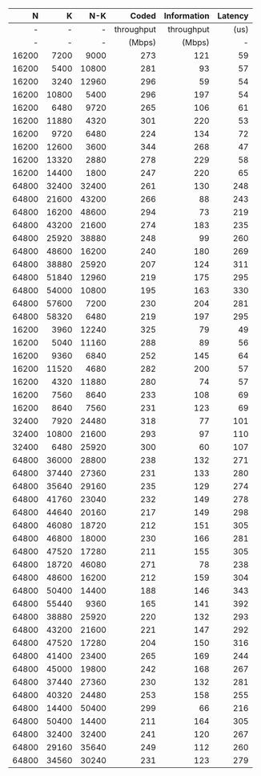 |   N  |    K |   N-K  | Coded      | Information  | Latency |
|-----:|-----:|-------:|-----------:|-------------:|--------:|
|   -  |   -  |      - | throughput | throughput   |    (us) |
|   -  |   -  |      - | (Mbps)     | (Mbps)       |       - |
|  16200 |  7200 |  9000    |    273  |  121   |    59   |
|  16200 |  5400 | 10800    |    281  |   93   |    57   |
|  16200 |  3240 | 12960    |    296  |   59   |    54   |
|  16200 | 10800 |  5400    |    296  |  197   |    54   |
|  16200 |  6480 |  9720    |    265  |  106   |    61   |
|  16200 | 11880 |  4320    |    301  |  220   |    53   |
|  16200 |  9720 |  6480    |    224  |  134   |    72   |
|  16200 | 12600 |  3600    |    344  |  268   |    47   |
|  16200 | 13320 |  2880    |    278  |  229   |    58   |
|  16200 | 14400 |  1800    |    247  |  220   |    65   |
|  64800 | 32400 | 32400    |    261  |  130   |   248   |
|  64800 | 21600 | 43200    |    266  |   88   |   243   |
|  64800 | 16200 | 48600    |    294  |   73   |   219   |
|  64800 | 43200 | 21600    |    274  |  183   |   235   |
|  64800 | 25920 | 38880    |    248  |   99   |   260   |
|  64800 | 48600 | 16200    |    240  |  180   |   269   |
|  64800 | 38880 | 25920    |    207  |  124   |   311   |
|  64800 | 51840 | 12960    |    219  |  175   |   295   |
|  64800 | 54000 | 10800    |    195  |  163   |   330   |
|  64800 | 57600 |  7200    |    230  |  204   |   281   |
|  64800 | 58320 |  6480    |    219  |  197   |   295   |
|  16200 |  3960 | 12240    |    325  |   79   |    49   |
|  16200 |  5040 | 11160    |    288  |   89   |    56   |
|  16200 |  9360 |  6840    |    252  |  145   |    64   |
|  16200 | 11520 |  4680    |    282  |  200   |    57   |
|  16200 |  4320 | 11880    |    280  |   74   |    57   |
|  16200 |  7560 |  8640    |    233  |  108   |    69   |
|  16200 |  8640 |  7560    |    231  |  123   |    69   |
|  32400 |  7920 | 24480    |    318  |   77   |   101   |
|  32400 | 10800 | 21600    |    293  |   97   |   110   |
|  32400 |  6480 | 25920    |    300  |   60   |   107   |
|  64800 | 36000 | 28800    |    238  |  132   |   271   |
|  64800 | 37440 | 27360    |    231  |  133   |   280   |
|  64800 | 35640 | 29160    |    235  |  129   |   274   |
|  64800 | 41760 | 23040    |    232  |  149   |   278   |
|  64800 | 44640 | 20160    |    217  |  149   |   298   |
|  64800 | 46080 | 18720    |    212  |  151   |   305   |
|  64800 | 46800 | 18000    |    230  |  166   |   281   |
|  64800 | 47520 | 17280    |    211  |  155   |   305   |
|  64800 | 18720 | 46080    |    271  |   78   |   238   |
|  64800 | 48600 | 16200    |    212  |  159   |   304   |
|  64800 | 50400 | 14400    |    188  |  146   |   343   |
|  64800 | 55440 |  9360    |    165  |  141   |   392   |
|  64800 | 38880 | 25920    |    220  |  132   |   293   |
|  64800 | 43200 | 21600    |    221  |  147   |   292   |
|  64800 | 47520 | 17280    |    204  |  150   |   316   |
|  64800 | 41400 | 23400    |    265  |  169   |   244   |
|  64800 | 45000 | 19800    |    242  |  168   |   267   |
|  64800 | 37440 | 27360    |    230  |  132   |   281   |
|  64800 | 40320 | 24480    |    253  |  158   |   255   |
|  64800 | 14400 | 50400    |    299  |   66   |   216   |
|  64800 | 50400 | 14400    |    211  |  164   |   305   |
|  64800 | 32400 | 32400    |    241  |  120   |   267   |
|  64800 | 29160 | 35640    |    249  |  112   |   260   |
|  64800 | 34560 | 30240    |    231  |  123   |   279   |